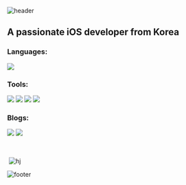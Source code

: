 ![header](https://capsule-render.vercel.app/api?type=waving&color=gradient&customColorList=4&height=300&section=header&text=HoJin%20Jeong&fontSize=90)

<h2 align="left">A passionate iOS developer from Korea</h2>

<h3 align="left">Languages:</h3>
<img src="https://img.shields.io/badge/Swift-F05138?style=flat-square&logo=Swift&logoColor=white"/>

<h3 align="left">Tools:</h3>
<p align="left"> 
<img src="https://img.shields.io/badge/Xcode-147EFB?style=flat-square&logo=Xcode&logoColor=white"/> <img src="https://img.shields.io/badge/Jira-0052CC?style=flat-square&logo=Jira&logoColor=white"/> <img src="https://img.shields.io/badge/GitKraken-179287?style=flat-square&logo=GitKraken&logoColor=white"/> <img src="https://img.shields.io/badge/GitKraken-179287?style=flat-square&logo=GitKraken&logoColor=white"/> 

</p>

<h3 align="left">Blogs:</h3>
<p align="left"> 
<a href="https://hj39-develop.tistory.com/"><img src="https://img.shields.io/badge/Notion-000000?style=flat-square&logo=Notion&logoColor=blue"/></a> <img src="https://img.shields.io/badge/Tistory-000000?style=flat-square&logo=Tistory&logoColor=red"/> 
</p>
<br>
<p>&nbsp;<img align="center" src="https://github-readme-stats.vercel.app/api?username=HJ39&show_icons=true&locale=en&bg_color=10,c2e59c,64b3f4&title_color=fff&text_color=fff" alt="hj" /></p>

![footer](https://capsule-render.vercel.app/api?type=waving&color=gradient&customColorList=3&section=footer)
